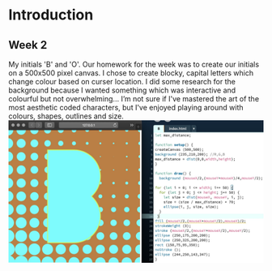 # Introduction 
## Week 2 

My initials 'B' and 'O'.
Our homework for the week was to create our initials on a 500x500 pixel canvas. I chose to create blocky, capital letters which change colour based on curser location.
I did some research for the background because I wanted something which was interactive and colourful but not overwhelming... I’m not sure if I've mastered the art of the most aesthetic coded characters, but I've enjoyed playing around with colours, shapes, outlines and size.
![](B.jpg)

